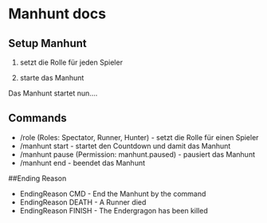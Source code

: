 # Manhunt docs

## Setup Manhunt

1. setzt die Rolle für jeden Spieler

2. starte das Manhunt

Das Manhunt startet nun....

## Commands

- /role <player> <role> (Roles: Spectator, Runner, Hunter) - setzt die Rolle für einen Spieler
- /manhunt start - startet den Countdown und damit das Manhunt
- /manhunt pause (Permission: manhunt.paused) - pausiert das Manhunt
- /manhunt end - beendet das Manhunt

##Ending Reason

- EndingReason CMD - End the Manhunt by the command
- EndingReason DEATH - A Runner died
- EndingReason FINISH - The Endergragon has been killed

